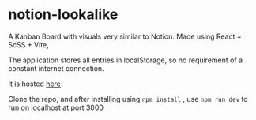 # notion-lookalike

A Kanban Board with visuals very similar to Notion.
Made using React + ScSS + Vite,

The application stores all entries in localStorage, so no requirement of a constant internet connection.

It is hosted [here](https://62d309000422273c71aa83d0--amazing-peony-cde31c.netlify.app/)

Clone the repo, and after installing using `npm install` , use `npm run dev` to run on localhost at port 3000
